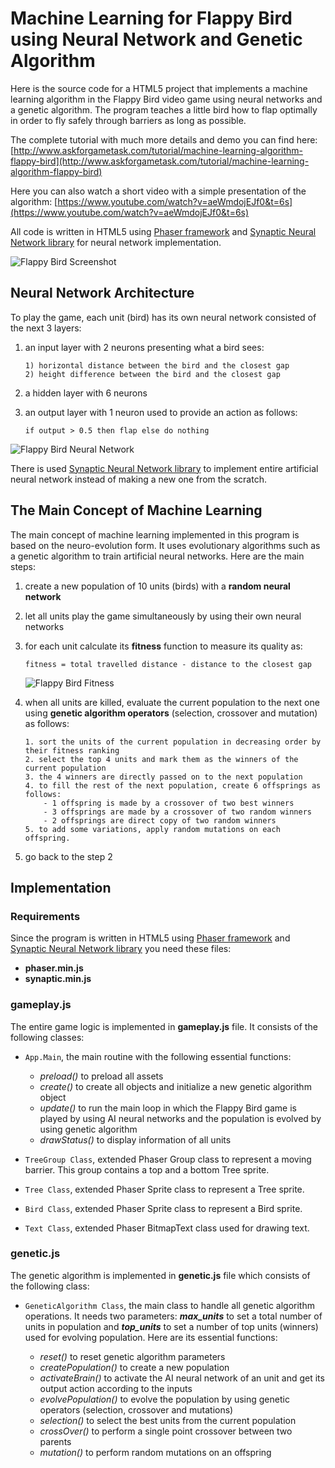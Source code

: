 # Machine Learning for Flappy Bird using Neural Network and Genetic Algorithm

Here is the source code for a HTML5 project that implements a machine learning algorithm in the Flappy Bird video game using neural networks and a genetic algorithm. The program teaches a little bird how to flap optimally in order to fly safely through barriers as long as possible.

The complete tutorial with much more details and demo you can find here:
[http://www.askforgametask.com/tutorial/machine-learning-algorithm-flappy-bird](http://www.askforgametask.com/tutorial/machine-learning-algorithm-flappy-bird)

Here you can also watch a short video with a simple presentation of the algorithm:
[https://www.youtube.com/watch?v=aeWmdojEJf0&t=6s](https://www.youtube.com/watch?v=aeWmdojEJf0&t=6s)

All code is written in HTML5 using [Phaser framework](http://phaser.io/) and [Synaptic Neural Network library](https://synaptic.juancazala.com) for neural network implementation.

![Flappy Bird Screenshot](https://raw.githubusercontent.com/ssusnic/Machine-Learning-Flappy-Bird/master/screenshots/flappy_10.png "Flappy Bird Screenshot")

## Neural Network Architecture

To play the game, each unit (bird) has its own neural network consisted of the next 3 layers:
1. an input layer with 2 neurons presenting what a bird sees:
     
     ```
     1) horizontal distance between the bird and the closest gap
     2) height difference between the bird and the closest gap
     ```
     
2. a hidden layer with 6 neurons
3. an output layer with 1 neuron used to provide an action as follows:
     
     ```
    if output > 0.5 then flap else do nothing
     ```
     
![Flappy Bird Neural Network](https://raw.githubusercontent.com/ssusnic/Machine-Learning-Flappy-Bird/master/screenshots/flappy_06.png "Flappy Bird Neural Network")


There is used [Synaptic Neural Network library](https://synaptic.juancazala.com) to implement entire artificial neural network instead of making a new one from the scratch.

## The Main Concept of Machine Learning

The main concept of machine learning implemented in this program is based on the neuro-evolution form. It uses evolutionary algorithms such as a genetic algorithm to train artificial neural networks. Here are the main steps:

1. create a new population of 10 units (birds) with a **random neural network** 
2. let all units play the game simultaneously by using their own neural networks
3. for each unit calculate its **fitness** function to measure its quality as:

    ```
    fitness = total travelled distance - distance to the closest gap
    ```
 
    ![Flappy Bird Fitness](https://raw.githubusercontent.com/ssusnic/Machine-Learning-Flappy-Bird/master/screenshots/flappy_08.png "Flappy Bird Fitness")

    
4. when all units are killed, evaluate the current population to the next one using **genetic algorithm operators** (selection, crossover and mutation) as follows:

    ```
    1. sort the units of the current population in decreasing order by their fitness ranking
    2. select the top 4 units and mark them as the winners of the current population
    3. the 4 winners are directly passed on to the next population
    4. to fill the rest of the next population, create 6 offsprings as follows:
        - 1 offspring is made by a crossover of two best winners
        - 3 offsprings are made by a crossover of two random winners
        - 2 offsprings are direct copy of two random winners
    5. to add some variations, apply random mutations on each offspring.
    ```
    
5. go back to the step 2

## Implementation

### Requirements

Since the program is written in HTML5 using [Phaser framework](http://phaser.io/) and [Synaptic Neural Network library](https://synaptic.juancazala.com) you need these files:

- **phaser.min.js**
- **synaptic.min.js**

### gameplay.js 
The entire game logic is implemented in **gameplay.js** file. It consists of the following classes:

- `App.Main`, the main routine with the following essential functions:
	- _preload()_ to preload all assets
	- _create()_ to create all objects and initialize a new genetic algorithm object
	- _update()_ to run the main loop in which the Flappy Bird game is played by using AI neural networks and the population is evolved by using genetic algorithm
	- _drawStatus()_ to display information of all units
	
- `TreeGroup Class`, extended Phaser Group class to represent a moving barrier. This group contains a top and a bottom Tree sprite.

- `Tree Class`, extended Phaser Sprite class to represent a Tree sprite.

- `Bird Class`, extended Phaser Sprite class to represent a Bird sprite.

- `Text Class`, extended Phaser BitmapText class used for drawing text.

### genetic.js 

The genetic algorithm is implemented in **genetic.js** file which consists of the following class:

- `GeneticAlgorithm Class`, the main class to handle all genetic algorithm operations. It needs two parameters: **_max_units_** to set a total number of units in population and **_top_units_** to set a number of top units (winners) used for evolving population. Here are its essential functions:

   - _reset()_ to reset genetic algorithm parameters
   - _createPopulation()_ to create a new population
   - _activateBrain()_ to activate the AI neural network of an unit and get its output action according to the inputs
   - _evolvePopulation()_ to evolve the population by using genetic operators (selection, crossover and mutations)
   - _selection()_ to select the best units from the current population
   - _crossOver()_ to perform a single point crossover between two parents
   - _mutation()_ to perform random mutations on an offspring
